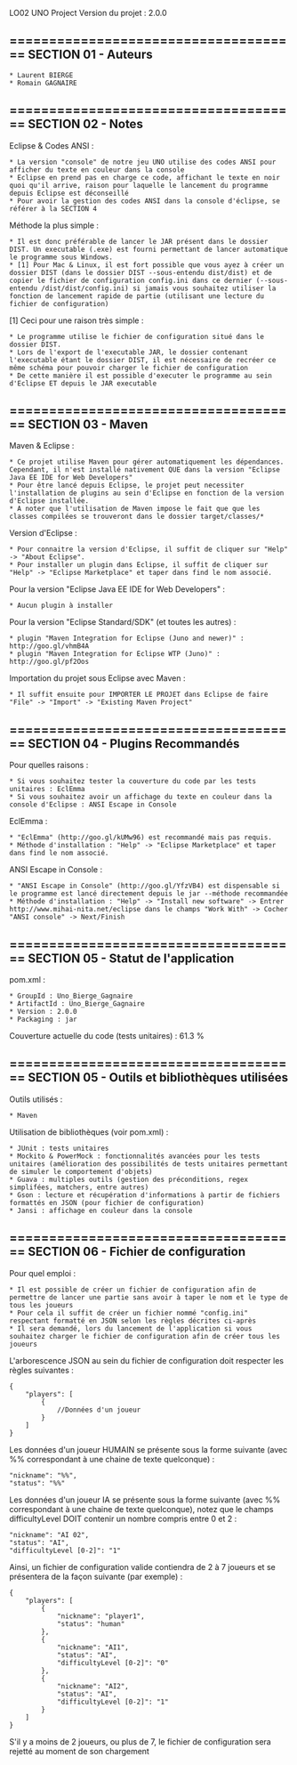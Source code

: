 LO02 UNO Project
Version du projet : 2.0.0

=====================================
SECTION 01 - Auteurs
---------------------------- 

	* Laurent BIERGE
	* Romain GAGNAIRE

=====================================
SECTION 02 - Notes
-------------------------

Eclipse & Codes ANSI :

	* La version "console" de notre jeu UNO utilise des codes ANSI pour afficher du texte en couleur dans la console
	* Eclipse en prend pas en charge ce code, affichant le texte en noir quoi qu'il arrive, raison pour laquelle le lancement du programme depuis Eclipse est déconseillé
	* Pour avoir la gestion des codes ANSI dans la console d'éclipse, se référer à la SECTION 4

Méthode la plus simple :

	* Il est donc préférable de lancer le JAR présent dans le dossier DIST. Un executable (.exe) est fourni permettant de lancer automatique le programme sous Windows.
	* [1] Pour Mac & Linux, il est fort possible que vous ayez à créer un dossier DIST (dans le dossier DIST --sous-entendu dist/dist) et de copier le fichier de configuration config.ini dans ce dernier (--sous-entendu /dist/dist/config.ini) si jamais vous souhaitez utiliser la fonction de lancement rapide de partie (utilisant une lecture du fichier de configuration)

[1] Ceci pour une raison très simple : 

	* Le programme utilise le fichier de configuration situé dans le dossier DIST.
	* Lors de l'export de l'executable JAR, le dossier contenant l'executable étant le dossier DIST, il est nécessaire de recréer ce même schéma pour pouvoir charger le fichier de configuration
	* De cette manière il est possible d'executer le programme au sein d'Eclipse ET depuis le JAR executable

=====================================
SECTION 03 - Maven
--------------------------

Maven & Eclipse :

	* Ce projet utilise Maven pour gérer automatiquement les dépendances. Cependant, il n'est installé nativement QUE dans la version "Eclipse Java EE IDE for Web Developers" 
	* Pour être lancé depuis Eclipse, le projet peut necessiter l'installation de plugins au sein d'Eclipse en fonction de la version d'Eclipse installée.
	* A noter que l'utilisation de Maven impose le fait que que les classes compilées se trouveront dans le dossier target/classes/*
	
Version d'Eclipse :

	* Pour connaitre la version d'Eclipse, il suffit de cliquer sur "Help" -> "About Eclipse".
	* Pour installer un plugin dans Eclipse, il suffit de cliquer sur "Help" -> "Eclipse Marketplace" et taper dans find le nom associé.

Pour la version "Eclipse Java EE IDE for Web Developers" :

	* Aucun plugin à installer

Pour la version "Eclipse Standard/SDK" (et toutes les autres) :

	* plugin "Maven Integration for Eclipse (Juno and newer)" : http://goo.gl/vhmB4A
	* plugin "Maven Integration for Eclipse WTP (Juno)" : http://goo.gl/pf2Oos

Importation du projet sous Eclipse avec Maven :

	* Il suffit ensuite pour IMPORTER LE PROJET dans Eclipse de faire "File" -> "Import" -> "Existing Maven Project"

=====================================
SECTION 04 - Plugins Recommandés
----------------------------------------------

Pour quelles raisons :

	* Si vous souhaitez tester la couverture du code par les tests unitaires : EclEmma
	* Si vous souhaitez avoir un affichage du texte en couleur dans la console d'Eclipse : ANSI Escape in Console

EclEmma :

	* "EclEmma" (http://goo.gl/kUMw96) est recommandé mais pas requis.
	* Méthode d'installation : "Help" -> "Eclipse Marketplace" et taper dans find le nom associé.

ANSI Escape in Console :

	* "ANSI Escape in Console" (http://goo.gl/YfzVB4) est dispensable si le programme est lancé directement depuis le jar --méthode recommandée
	* Méthode d'installation : "Help" -> "Install new software" -> Entrer http://www.mihai-nita.net/eclipse dans le champs "Work With" -> Cocher "ANSI console" -> Next/Finish

=====================================
SECTION 05 - Statut de l'application
--------------------------------------------

pom.xml :

	* GroupId : Uno_Bierge_Gagnaire
	* ArtifactId : Uno_Bierge_Gagnaire
	* Version : 2.0.0
	* Packaging : jar

Couverture actuelle du code (tests unitaires) : 61.3 %

=====================================
SECTION 05 - Outils et bibliothèques utilisées
-------------------------------------------------------

Outils utilisés :

	* Maven

Utilisation de bibliothèques (voir pom.xml) :

	* JUnit : tests unitaires
	* Mockito & PowerMock : fonctionnalités avancées pour les tests unitaires (amélioration des possibilités de tests unitaires permettant de simuler le comportement d'objets)
	* Guava : multiples outils (gestion des préconditions, regex simplifées, matchers, entre autres)
	* Gson : lecture et récupération d'informations à partir de fichiers formattés en JSON (pour fichier de configuration)
	* Jansi : affichage en couleur dans la console
	
=====================================
SECTION 06 - Fichier de configuration
-------------------------------------------------------

Pour quel emploi :

	* Il est possible de créer un fichier de configuration afin de permettre de lancer une partie sans avoir à taper le nom et le type de tous les joueurs
	* Pour cela il suffit de créer un fichier nommé "config.ini" respectant formatté en JSON selon les règles décrites ci-après
	* Il sera demandé, lors du lancement de l'application si vous souhaitez charger le fichier de configuration afin de créer tous les joueurs
	
L'arborescence JSON au sein du fichier de configuration doit respecter les règles suivantes :

	{
		"players": [ 
			{
				//Données d'un joueur
			}
		]
	}
	
Les données d'un joueur HUMAIN se présente sous la forme suivante (avec %% correspondant à une chaine de texte quelconque) :
	
	"nickname": "%%", 
	"status": "%%" 
	
Les données d'un joueur IA se présente sous la forme suivante (avec %% correspondant à une chaine de texte quelconque), notez que le champs difficultyLevel DOIT contenir un nombre compris entre 0 et 2 :
	
	"nickname": "AI 02", 
	"status": "AI", 
	"difficultyLevel [0-2]": "1" 

Ainsi, un fichier de configuration valide contiendra de 2 à 7 joueurs et se présentera de la façon suivante (par exemple) :

	{ 
		"players": [ 
			{ 
				"nickname": "player1", 
				"status": "human" 
			}, 
			{ 
				"nickname": "AI1", 
				"status": "AI", 
				"difficultyLevel [0-2]": "0" 
			}, 
			{ 
				"nickname": "AI2", 
				"status": "AI", 
				"difficultyLevel [0-2]": "1" 
			}
		] 
	}

S'il y a moins de 2 joueurs, ou plus de 7, le fichier de configuration sera rejetté au moment de son chargement